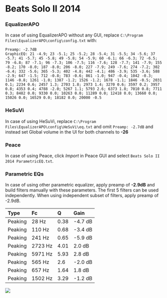 # Beats Solo II 2014

### EqualizerAPO
In case of using EqualizerAPO without any GUI, replace `C:\Program Files\EqualizerAPO\config\config.txt`
with:
```
Preamp: -2.7dB
GraphicEQ: 21 -4.9; 23 -5.1; 25 -5.2; 28 -5.4; 31 -5.5; 34 -5.6; 37 -5.7; 41 -5.7; 45 -5.8; 49 -5.8; 54 -5.9; 60 -6.1; 66 -6.3; 72 -6.5; 79 -6.8; 87 -7.1; 96 -7.3; 106 -7.5; 116 -7.6; 128 -7.7; 141 -7.9; 155 -8.2; 170 -8.0; 187 -8.0; 206 -8.0; 227 -7.9; 249 -7.6; 274 -7.2; 302 -6.4; 332 -5.6; 365 -5.3; 402 -4.8; 442 -4.1; 486 -3.9; 535 -3.6; 588 -2.9; 647 -1.5; 712 -0.8; 783 -0.6; 861 -1.0; 947 -0.4; 1042 -0.3; 1146 -0.8; 1261 -1.0; 1387 -1.2; 1526 -1.2; 1678 -1.1; 1846 -0.5; 2031 0.1; 2234 0.6; 2457 1.3; 2703 1.8; 2973 1.4; 3270 0.6; 3597 0.2; 3957 0.8; 4353 0.4; 4788 -2.0; 5267 1.1; 5793 2.6; 6373 1.8; 7010 0.8; 7711 0.3; 8482 0.0; 9330 0.0; 10263 0.0; 11289 0.0; 12418 0.0; 13660 0.0; 15026 0.0; 16529 0.0; 18182 0.0; 20000 -0.5
```

### HeSuVi
In case of using HeSuVi, replace `C:\Program Files\EqualizerAPO\config\HeSuVi\eq.txt` and omit `Preamp:
-2.7dB` and instead set Global volume in the UI for both channels to **-26**

### Peace
In case of using Peace, click *Import* in Peace GUI and select `Beats Solo II 2014 ParametricEQ.txt`.

### Parametric EQs
In case of using other parametric equalizer, apply preamp of **-2.9dB** and build filters manually
with these parameters. The first 5 filters can be used independently.
When using independent subset of filters, apply preamp of -2.9dB.

| Type    | Fc      |    Q | Gain    |
|:--------|:--------|:-----|:--------|
| Peaking | 28 Hz   | 0.38 | -4.7 dB |
| Peaking | 110 Hz  | 0.68 | -3.4 dB |
| Peaking | 241 Hz  | 0.65 | -5.9 dB |
| Peaking | 2723 Hz | 4.01 | 2.0 dB  |
| Peaking | 5971 Hz | 5.93 | 2.8 dB  |
| Peaking | 565 Hz  | 2.6  | -2.0 dB |
| Peaking | 657 Hz  | 1.64 | 1.8 dB  |
| Peaking | 1502 Hz | 3.29 | -1.2 dB |

![](https://raw.githubusercontent.com/jaakkopasanen/AutoEq/master/results/innerfidelity/sbaf-serious/Beats%20Solo%20II%202014/Beats%20Solo%20II%202014.png)